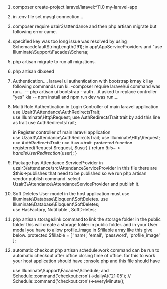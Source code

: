 1. composer create-project laravel/laravel:^11.0 my-laravel-app
2. in .env file set mysql connection...
3. composer require uzair3/attendance and then php artisan migrate but following error came.
4. specified key was too long issue was resolved by using Schema::defaultStringLength(191);
	in app\AppServiceProviders and "use Illuminate\Support\Facades\Schema;
5. php artisan migrate to run all migrations.
6. php artisan db:seed
7. Authentication....
	laravel ui authentication with bootstrap krnay k liay following commands run ki.
		-composer require laravel/ui   command was run...
		-- php artisan ui bootstrap --auth ...it asked to replace controller "yes" kia
		-- npm install and npm run dev was run....

8. Multi Role Authentication
	in Login Controller of main laravel application
		use Uzair3\Attendance\AuthRedirectsTrait;  
		use Illuminate\Http\Request;
		use AuthRedirectsTrait trait by add this line as trait use AuthRedirectsTrait;

	in Register controller of main laravel application	
		use Uzair3\Attendance\AuthRedirectsTrait;
		use Illuminate\Http\Request;
		use AuthRedirectsTrait;  use it as a trait.
		protected function registered(Request $request, $user)
    		{
        		return $this->handleUserRedirection($user);
    		}
	
9. Package has Attendance ServiceProvider in uzair3/attendance/src/AttendanceServiceProvider
	in this file there are $this->publishes that need to be published so we run
	php artisan vendor:publish command.
	select Uzair3\Attendance\AttendanceServiceProvider and publish it.
10. Soft Deletes
	User model in the host application must use Illuminate\Database\Eloquent\SoftDeletes.
	use Illuminate\Database\Eloquent\SoftDeletes;  
	use HasFactory, Notifiable , SoftDeletes;
11. php artisan storage:link command to link the storage folder in the public folder
	this will create a storage folder in public folder. and in your User modal you have
	to allow profile_image in $fillable array like this give below. 
	protected $fillable = [
        	'name',
        	'email',
        	'password',
        	'profile_image'
    	];
12. automatic checkout
	php artisan schedule:work command can be run to automatic checkout after office
	closing time of office. for this to work your host application should have 
	console.php and this file should have  

	use Illuminate\Support\Facades\Schedule;   and 
	Schedule::command('checkout:cron')->dailyAt('21:05');
	// Schedule::command('checkout:cron')->everyMinute();
	
	
